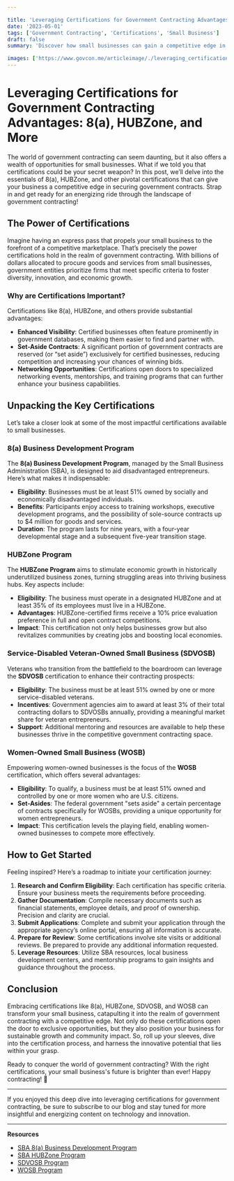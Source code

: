 ```yaml
---

title: 'Leveraging Certifications for Government Contracting Advantages: 8(a), HUBZone, and More'
date: '2023-05-01'
tags: ['Government Contracting', 'Certifications', 'Small Business']
draft: false
summary: 'Discover how small businesses can gain a competitive edge in government contracting through certifications like 8(a), HUBZone, and others, unlocking opportunities and enhancing capabilities.'

images: ['https://www.govcon.me/articleimage/./leveraging_certifications_for_government_contracting_advantages_8a_hubzone_and_more.webp']
---
```


# Leveraging Certifications for Government Contracting Advantages: 8(a), HUBZone, and More

The world of government contracting can seem daunting, but it also offers a wealth of opportunities for small businesses. What if we told you that certifications could be your secret weapon? In this post, we’ll delve into the essentials of 8(a), HUBZone, and other pivotal certifications that can give your business a competitive edge in securing government contracts. Strap in and get ready for an energizing ride through the landscape of government contracting!

## The Power of Certifications

Imagine having an express pass that propels your small business to the forefront of a competitive marketplace. That’s precisely the power certifications hold in the realm of government contracting. With billions of dollars allocated to procure goods and services from small businesses, government entities prioritize firms that meet specific criteria to foster diversity, innovation, and economic growth.

### Why are Certifications Important?

Certifications like 8(a), HUBZone, and others provide substantial advantages:
- **Enhanced Visibility**: Certified businesses often feature prominently in government databases, making them easier to find and partner with.
- **Set-Aside Contracts**: A significant portion of government contracts are reserved (or “set aside”) exclusively for certified businesses, reducing competition and increasing your chances of winning bids.
- **Networking Opportunities**: Certifications open doors to specialized networking events, mentorships, and training programs that can further enhance your business capabilities.

## Unpacking the Key Certifications

Let’s take a closer look at some of the most impactful certifications available to small businesses.

### 8(a) Business Development Program

The **8(a) Business Development Program**, managed by the Small Business Administration (SBA), is designed to aid disadvantaged entrepreneurs. Here’s what makes it indispensable:

- **Eligibility**: Businesses must be at least 51% owned by socially and economically disadvantaged individuals.
- **Benefits**: Participants enjoy access to training workshops, executive development programs, and the possibility of sole-source contracts up to $4 million for goods and services.
- **Duration**: The program lasts for nine years, with a four-year developmental stage and a subsequent five-year transition stage.

### HUBZone Program

The **HUBZone Program** aims to stimulate economic growth in historically underutilized business zones, turning struggling areas into thriving business hubs. Key aspects include:

- **Eligibility**: The business must operate in a designated HUBZone and at least 35% of its employees must live in a HUBZone.
- **Advantages**: HUBZone-certified firms receive a 10% price evaluation preference in full and open contract competitions.
- **Impact**: This certification not only helps businesses grow but also revitalizes communities by creating jobs and boosting local economies.

### Service-Disabled Veteran-Owned Small Business (SDVOSB)

Veterans who transition from the battlefield to the boardroom can leverage the **SDVOSB** certification to enhance their contracting prospects:

- **Eligibility**: The business must be at least 51% owned by one or more service-disabled veterans.
- **Incentives**: Government agencies aim to award at least 3% of their total contracting dollars to SDVOSBs annually, providing a meaningful market share for veteran entrepreneurs.
- **Support**: Additional mentoring and resources are available to help these businesses thrive in the competitive government contracting space.

### Women-Owned Small Business (WOSB)

Empowering women-owned businesses is the focus of the **WOSB** certification, which offers several advantages:

- **Eligibility**: To qualify, a business must be at least 51% owned and controlled by one or more women who are U.S. citizens.
- **Set-Asides**: The federal government "sets aside" a certain percentage of contracts specifically for WOSBs, providing a unique opportunity for women entrepreneurs.
- **Impact**: This certification levels the playing field, enabling women-owned businesses to compete more effectively.

## How to Get Started

Feeling inspired? Here’s a roadmap to initiate your certification journey:

1. **Research and Confirm Eligibility**: Each certification has specific criteria. Ensure your business meets the requirements before proceeding.
2. **Gather Documentation**: Compile necessary documents such as financial statements, employee details, and proof of ownership. Precision and clarity are crucial.
3. **Submit Applications**: Complete and submit your application through the appropriate agency’s online portal, ensuring all information is accurate.
4. **Prepare for Review**: Some certifications involve site visits or additional reviews. Be prepared to provide any additional information requested.
5. **Leverage Resources**: Utilize SBA resources, local business development centers, and mentorship programs to gain insights and guidance throughout the process.

## Conclusion

Embracing certifications like 8(a), HUBZone, SDVOSB, and WOSB can transform your small business, catapulting it into the realm of government contracting with a competitive edge. Not only do these certifications open the door to exclusive opportunities, but they also position your business for sustainable growth and community impact. So, roll up your sleeves, dive into the certification process, and harness the innovative potential that lies within your grasp.

Ready to conquer the world of government contracting? With the right certifications, your small business's future is brighter than ever! Happy contracting! 🚀

---

If you enjoyed this deep dive into leveraging certifications for government contracting, be sure to subscribe to our blog and stay tuned for more insightful and energizing content on technology and innovation.

---

**Resources**
- [SBA 8(a) Business Development Program](https://www.sba.gov/federal-contracting/contracting-assistance-programs/8a-business-development-program)
- [SBA HUBZone Program](https://www.sba.gov/federal-contracting/contracting-assistance-programs/hubzone-program)
- [SDVOSB Program](https://www.va.gov/osdbu/library/factsheet/)
- [WOSB Program](https://www.sba.gov/federal-contracting/contracting-assistance-programs/women-owned-small-business-federal-contracting-program)